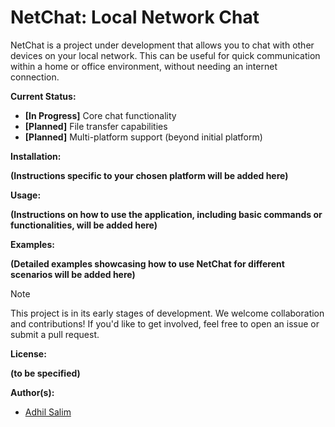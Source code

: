 # NetChat: Local Network Chat

NetChat is a project under development that allows you to chat with other devices on your local network. This can be useful for quick communication within a home or office environment, without needing an internet connection.

**Current Status:**

- **[In Progress]** Core chat functionality
- **[Planned]** File transfer capabilities
- **[Planned]** Multi-platform support (beyond initial platform)

**Installation:**

**(Instructions specific to your chosen platform will be added here)**

**Usage:**

**(Instructions on how to use the application, including basic commands or functionalities, will be added here)**

**Examples:**

**(Detailed examples showcasing how to use NetChat for different scenarios will be added here)**

> [!NOTE]
> This project is in its early stages of development. We welcome collaboration and contributions! If you'd like to get involved, feel free to open an issue or submit a pull request.

**License:**

**(to be specified)**

**Author(s):**

- [Adhil Salim](https://github.com/adhilsalim)
